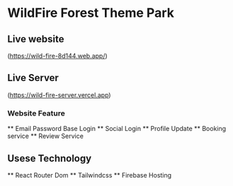 # WildFire Forest Theme Park

## Live website
(https://wild-fire-8d144.web.app/)

## Live Server
(https://wild-fire-server.vercel.app)

### Website Feature 
** Email Password Base Login 
** Social Login
** Profile Update
** Booking service 
** Review Service

## Usese Technology
** React Router Dom
** Tailwindcss
** Firebase Hosting

